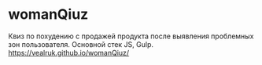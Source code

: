# womanQiuz
Квиз по похудению с продажей продукта после выявления проблемных зон пользователя.
Основной стек JS, Gulp.
https://vealruk.github.io/womanQiuz/
